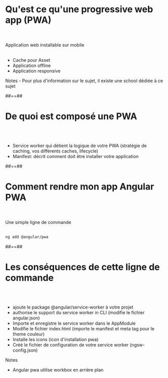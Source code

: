 <!-- .slide: class="sfeir-basic-slide" -->
# Qu'est ce qu'une progressive web app (PWA)
<br><br>
<span class="center important">Application web installable sur mobile</span>
<br><br>
<ul>
    <li>Cache pour Asset</li>
    <li>Application offline</li>
    <li>Application responsive</li>
</ul>
Notes
- Pour plus d'information sur le sujet, il existe une school dédiée à ce sujet

##==##

<!-- .slide: class="sfeir-basic-slide" -->
# De quoi est composé une PWA
<br><br>
- Service worker qui détient la logique de votre PWA (stratégie de caching, vos différents caches, lifecycle)
- Manifest: décrit comment doit être installer votre application

##==##

<!-- .slide: class="sfeir-basic-slide with-code" -->
# Comment rendre mon app Angular PWA
<br><br>
Une simple ligne de commande
<br><br>
```sh
ng add @angular/pwa
```
<!-- .element: class="big-code" -->

##==##

<!-- .slide: class="sfeir-basic-slide" -->
# Les conséquences de cette ligne de commande
<br><br>
- ajoute le package @angular/service-worker à votre projet
- authorise le support du service worker in CLI (modifie le fichier angular.json)
- Importe et enregistre le service worker dans le AppModule
- Modifie le fichier index.html (importe le manifest et meta tag pour le theme couleur)
- Installe les icons (icon d'installation pwa)
- Créé le fichier de configuration de votre service worker (ngsw-config.json)

Notes
- Angular pwa utilise workbox en arrière plan

